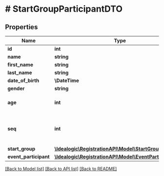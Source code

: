 # # StartGroupParticipantDTO

## Properties

Name | Type | Description | Notes
------------ | ------------- | ------------- | -------------
**id** | **int** |  | [optional]
**name** | **string** |  | [optional]
**first_name** | **string** |  | [optional]
**last_name** | **string** |  | [optional]
**date_of_birth** | **\DateTime** |  | [optional]
**gender** | **string** |  | [optional]
**age** | **int** | Age on the day of the race. | [optional]
**seq** | **int** | Sequence of this participant in the start group. | [optional]
**start_group** | [**\Idealogic\RegistrationAPI\Model\StartGroupDTO**](StartGroupDTO.md) |  |
**event_participant** | [**\Idealogic\RegistrationAPI\Model\EventParticipantDTO**](EventParticipantDTO.md) |  |

[[Back to Model list]](../../README.md#models) [[Back to API list]](../../README.md#endpoints) [[Back to README]](../../README.md)
